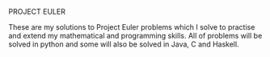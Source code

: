 PROJECT EULER   

These are my solutions to Project Euler problems which I solve to practise and extend my mathematical and programming skills. All of problems will be solved in python and some will also be solved in Java, C and Haskell. 
